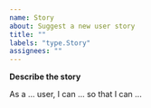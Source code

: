 ```yaml
---
name: Story
about: Suggest a new user story
title: ""
labels: "type.Story"
assignees: ""
---
```


**Describe the story**

<!-- A clear and concise description of the story. -->
As a ... user, I can ... so that I can ...